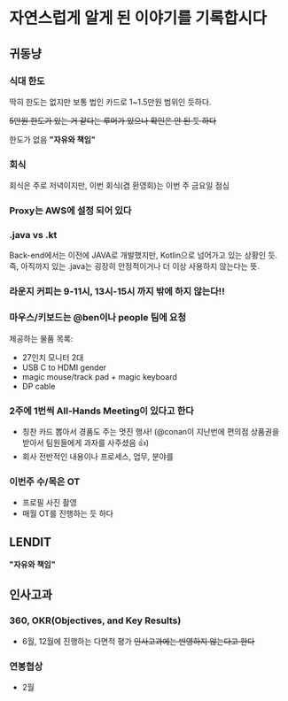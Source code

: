 # 자연스럽게 알게 된 이야기를 기록합시다
## 귀동냥

### 식대 한도
딱히 한도는 없지만 보통 법인 카드로 1~1.5만원 범위인 듯하다.

~~5만원 한도가 있는 거 같다는 루머가 있으나 확인은 안 된 듯 하다~~

한도가 없음 **"자유와 책임"**


### 회식
회식은 주로 저녁이지만, 이번 회식(겸 환영회)는 이번 주 금요일 점심

### Proxy는 AWS에 설정 되어 있다

### .java vs .kt
Back-end에서는 이전에 JAVA로 개발했지만, Kotlin으로 넘어가고 있는 상황인 듯. 즉, 아직까지 있는 .java는 굉장히 안정적이거나 더 이상 사용하지 않는다는 뜻.

### **라운지 커피는 9-11시, 13시-15시 까지 밖에 하지 않는다!!**

### 마우스/키보드는 @ben이나 people 팀에 요청
제공하는 물품 목록:
+ 27인치 모니터 2대
+ USB C to HDMI gender
+ magic mouse/track pad + magic keyboard
+ DP cable

### 2주에 1번씩 All-Hands Meeting이 있다고 한다
- 칭찬 카드 뽑아서 경품도 주는 멋진 행사! (@conan이 지난번에 편의점 상품권을 받아서 팀원들에게 과자를 사주셨음 👍)
- 회사 전반적인 내용이나 프로세스, 업무, 분야를

### 이번주 수/목은 OT
- 프로필 사진 촬영
- 매월 OT를 진행하는 듯 하다

## LENDIT 
**"자유와 책임"**

## 인사고과
### 360, OKR(Objectives, and Key Results)
+ 6월, 12월에 진행하는 다면적 평가 ~~인사고과에는 반영하지 않는다고 한다~~
### 연봉협상
+ 2월